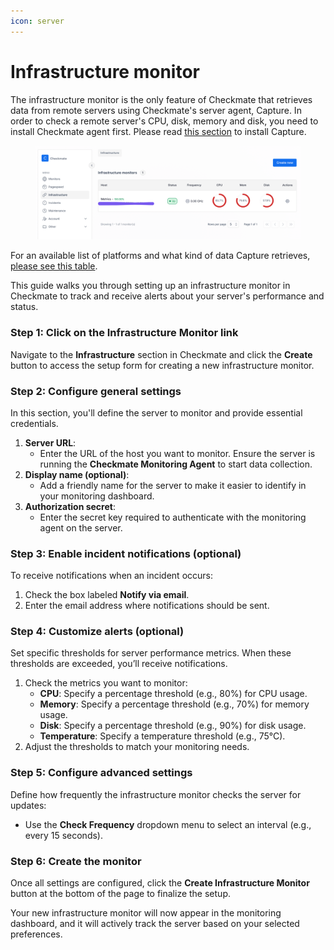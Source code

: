 ```yaml
---
icon: server
---
```


# Infrastructure monitor

The infrastructure monitor is the only feature of Checkmate that retrieves data from remote servers using Checkmate's server agent, Capture. In order to check a remote server's CPU, disk, memory and disk, you need to install Checkmate agent first. Please read [this section](server-monitoring-agent.md) to install Capture.

<figure><img src="../.gitbook/assets/image (3).png" alt=""><figcaption></figcaption></figure>

For an available list of platforms and what kind of data Capture retrieves, [please see this table](https://github.com/bluewave-labs/capture).

This guide walks you through setting up an infrastructure monitor in Checkmate to track and receive alerts about your server's performance and status.

### Step 1: Click on the Infrastructure Monitor link

Navigate to the **Infrastructure** section in Checkmate and click the **Create** button to access the setup form for creating a new infrastructure monitor.

### Step 2: Configure general settings

In this section, you'll define the server to monitor and provide essential credentials.

1. **Server URL**:
   * Enter the URL of the host you want to monitor. Ensure the server is running the **Checkmate Monitoring Agent** to start data collection.
2. **Display name (optional)**:
   * Add a friendly name for the server to make it easier to identify in your monitoring dashboard.
3. **Authorization secret**:
   * Enter the secret key required to authenticate with the monitoring agent on the server.

### Step 3: Enable incident notifications (optional)

To receive notifications when an incident occurs:

1. Check the box labeled **Notify via email**.
2. Enter the email address where notifications should be sent.

### Step 4: Customize alerts (optional)

Set specific thresholds for server performance metrics. When these thresholds are exceeded, you’ll receive notifications.

1. Check the metrics you want to monitor:
   * **CPU**: Specify a percentage threshold (e.g., 80%) for CPU usage.
   * **Memory**: Specify a percentage threshold (e.g., 70%) for memory usage.
   * **Disk**: Specify a percentage threshold (e.g., 90%) for disk usage.
   * **Temperature**: Specify a temperature threshold (e.g., 75°C).
2. Adjust the thresholds to match your monitoring needs.

### Step 5: Configure advanced settings

Define how frequently the infrastructure monitor checks the server for updates:

* Use the **Check Frequency** dropdown menu to select an interval (e.g., every 15 seconds).

### Step 6: Create the monitor

Once all settings are configured, click the **Create Infrastructure Monitor** button at the bottom of the page to finalize the setup.

Your new infrastructure monitor will now appear in the monitoring dashboard, and it will actively track the server based on your selected preferences.

<figure><img src="https://github.com/bluewave-labs/checkmate-documentation/blob/main/.gitbook/assets/steps_infra.png" alt=""><figcaption></figcaption></figure>
